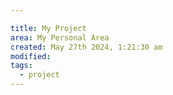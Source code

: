 ```yaml
---

title: My Project
area: My Personal Area
created: May 27th 2024, 1:21:30 am
modified: 
tags:
  - project
---
```

